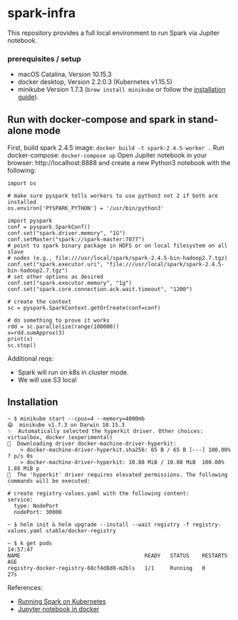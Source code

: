 # spark-infra  
  
This repository provides a full local environment to run Spark via Jupiter notebook.  
### prerequisites / setup
- macOS Catalina, Version 10.15.3
- docker desktop, Version 2.2.0.3 (Kubernetes v1.15.5)
- minikube Version 1.7.3 (`brew install minikube` or follow the [installation guide](https://kubernetes.io/docs/tasks/tools/install-minikube/)).   

 ## Run with docker-compose and spark in stand-alone mode
First, build spark 2.4.5 image:
 `docker build -t spark:2.4.5-worker .`
Run docker-compose:
 `docker-compose up`
Open Jupiter notebook in your browser: http://localhost:8888 and create a new Python3 notebook with the following:
```
import os

# make sure pyspark tells workers to use python3 not 2 if both are installed
os.environ['PYSPARK_PYTHON'] = '/usr/bin/python3'

import pyspark
conf = pyspark.SparkConf()
conf.set("spark.driver.memory", "1G")
conf.setMaster("spark://spark-master:7077")
# point to spark binary package in HDFS or on local filesystem on all slave
# nodes (e.g., file:///usr/local/spark/spark-2.4.5-bin-hadoop2.7.tgz)
conf.set("spark.executor.uri", "file:///usr/local/spark/spark-2.4.5-bin-hadoop2.7.tgz")
# set other options as desired
conf.set("spark.executor.memory", "1g")
conf.set("spark.core.connection.ack.wait.timeout", "1200")

# create the context
sc = pyspark.SparkContext.getOrCreate(conf=conf)

# do something to prove it works
rdd = sc.parallelize(range(100000))
x=rdd.sumApprox(3)
print(x)
sc.stop()
```




Additional reqs:  
- Spark will run on k8s in cluster mode.  
- We will use S3 local  




## Installation  
```  
~ $ minikube start --cpus=4 --memory=4000mb 
😄  minikube v1.7.3 on Darwin 10.15.3
✨  Automatically selected the hyperkit driver. Other choices: virtualbox, docker (experimental)
💾  Downloading driver docker-machine-driver-hyperkit:
    > docker-machine-driver-hyperkit.sha256: 65 B / 65 B [---] 100.00% ? p/s 0s
    > docker-machine-driver-hyperkit: 10.88 MiB / 10.88 MiB  100.00% 1.88 MiB p
🔑  The 'hyperkit' driver requires elevated permissions. The following commands will be executed:  

# create registry-values.yaml with the following content:
service:
  type: NodePort
  nodePort: 30000

~ $ helm init & helm upgrade --install --wait registry -f registry-values.yaml stable/docker-registry

~ $ k get pods                                                                                                                                                                                                                                              14:57:47
NAME                                       READY   STATUS    RESTARTS   AGE
registry-docker-registry-68cf4d8d8-m2bls   1/1     Running   0          27s
```

References:  
- [Running Spark on Kubernetes](https://tech.olx.com/running-spark-on-kubernetes-a-fully-functional-example-and-why-it-makes-sense-for-olx-d56b6a61fcbe)  
- [Jupyter notebook in docker](https://github.com/jupyter/docker-stacks/blob/master/pyspark-notebook/Dockerfile)
